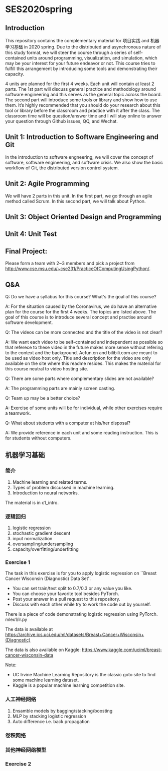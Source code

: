 # SES2020spring

## Introduction

This repository contains the complementary material for 项目实践 and 机器学习基础 in 2020 spring.
Due to the distributed and
asynchronous
nature of this study format, we will steer the course through a series of self-contained units around programming, visualization, and simulation, which may be your interest for your future endeavor or not. This course tries to fulfill this arrangement by introducing some tools and demonstrating their capacity. 

4 units are planned for the first 4 weeks. Each unit will contain at least 2 parts. The 1st part will discuss general practice and methodology around software engineering and this serves as the general topic across the board. The second part will introduce some tools or library and show how to use them. It’s highly recommended that you should do your research about this tool or library before the classroom and practice with it after the class. The classroom time will be question/answer time and I will stay online to answer your question through Github issues, QQ, and Wechat.

## Unit 1: Introduction to Software Engineering and Git

In the introduction to software engneering, we will cover the concept of software, software engineering, and software crisis. We also show the basic workflow of Git, the distributed version control system.

## Unit 2: Agile Programming

We will have 2 parts in this unit. In the first part, we go through an agile method called Scrum. In this second part, we will talk about Python.

## Unit 3: Object Oriented Design and Programming

## Unit 4: Unit Test

## Final Project:

Please form a team with 2~3 members and pick a project from http://www.cse.msu.edu/~cse231/PracticeOfComputingUsingPython/.

## Q&A

Q: Do we have a syllabus for this course? What's the goal of this course?

A: For the situation caused by the Coronavirus, we do have an alternative plan for the course for the first 4 weeks. The topics are listed above. The goal of this course is to introduce several concept and practise around software development.

Q: The videos can be more connected and the title of the video is not clear?

A: We want each video to be self-contained and independent as possible so that referece to these video in the future makes more sense without refering to the context and the background. Acfun.cn and bilibili.com are meant to be used as video host only. Title and description for the video are only available on the site where this readme resides. This makes the material for this course neutral to video hosting site.

Q: There are some parts where complementary slides are not available?

A: The programming parts are mainly screen casting.

Q: Team up may be a better choice?

A: Exercise of some units will be for individual, while other exercises require a teamwork.

Q: What about students with a computer at his/her disposal?

A: We provide reference in each unit and some reading instruction. This is for students without computers.

## 机器学习基础

### 简介

1. Machine learning and related terms.
2. Types of problem discussed in machine learning.
3. Introduction to neural networks.

The material is in c1_intro.

### 逻辑回归

1. logistic regression
2. stochastic gradient descent
3. input normalization
4. oversampling/undersampling
5. capacity/overfitting/underfitting

### Exercise 1

The task in this exercise is for you to apply logistic regression on ``Breast Cancer Wisconsin (Diagnostic) Data Set''.

* You can set train/test split to 0.7/0.3 or any value you like.
* You can choose your favorite tool besides PyTorch.
* Post your answer in a pull request to this repository.
* Discuss with each other while try to work the code out by yourself.

There is a piece of code demonstrating logistic regression using PyTorch.  mlex1/lr.py

The data is available at https://archive.ics.uci.edu/ml/datasets/Breast+Cancer+Wisconsin+(Diagnostic)

The data is also available on Kaggle: https://www.kaggle.com/uciml/breast-cancer-wisconsin-data

Note:

* UC Irvine Machine Learning Repository is the classic goto site to find some machine learning dataset.
* Kaggle is a popular machine learning competition site.

### 人工神经网络

1. Ensamble models by bagging/stacking/boosting
2. MLP by stacking logistic regression
3. Auto difference i.e. back propagation

### 卷积网络

### 其他神经网络模型

### Exercise 2
